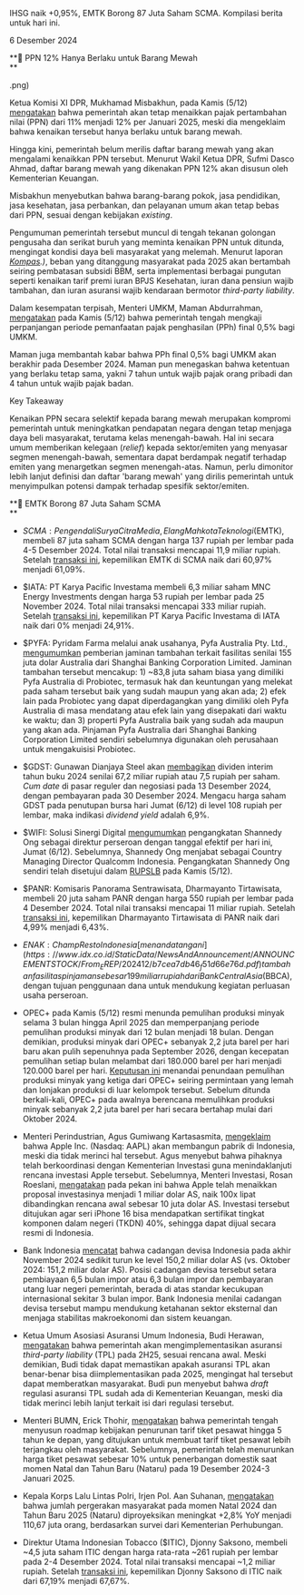 IHSG naik +0,95%, EMTK Borong 87 Juta Saham SCMA. Kompilasi berita untuk hari ini.

6 Desember 2024

**📝 PPN 12% Hanya Berlaku untuk Barang Mewah  
**

.png)

Ketua Komisi XI DPR, Mukhamad Misbakhun, pada Kamis (5/12) [mengatakan](https://www.kompas.id/artikel/kenaikan-ppn-12-persen-selektif-untuk-barang-mewah) bahwa pemerintah akan tetap menaikkan pajak pertambahan nilai (PPN) dari 11% menjadi 12% per Januari 2025, meski dia mengeklaim bahwa kenaikan tersebut hanya berlaku untuk barang mewah.

Hingga kini, pemerintah belum merilis daftar barang mewah yang akan mengalami kenaikkan PPN tersebut. Menurut Wakil Ketua DPR, Sufmi Dasco Ahmad, daftar barang mewah yang dikenakan PPN 12% akan disusun oleh Kementerian Keuangan.

Misbakhun menyebutkan bahwa barang-barang pokok, jasa pendidikan, jasa kesehatan, jasa perbankan, dan pelayanan umum akan tetap bebas dari PPN, sesuai dengan kebijakan _existing_.

Pengumuman pemerintah tersebut muncul di tengah tekanan golongan pengusaha dan serikat buruh yang meminta kenaikan PPN untuk ditunda, mengingat kondisi daya beli masyarakat yang melemah. Menurut laporan _[Kompas](https://www.kompas.id/artikel/kenaikan-ppn-12-persen-selektif-untuk-barang-mewah#:~:text=Beban%20masyarakat%20terus,liability/TPL).)_, beban yang ditanggung masyarakat pada 2025 akan bertambah seiring pembatasan subsidi BBM, serta implementasi berbagai pungutan seperti kenaikan tarif premi iuran BPJS Kesehatan, iuran dana pensiun wajib tambahan, dan iuran asuransi wajib kendaraan bermotor _third-party liability_.

Dalam kesempatan terpisah, Menteri UMKM, Maman Abdurrahman, [mengatakan](https://www.cnnindonesia.com/ekonomi/20241205150355-532-1174090/pemerintah-kaji-perpanjang-periode-pph-umkm-05-persen) pada Kamis (5/12) bahwa pemerintah tengah mengkaji perpanjangan periode pemanfaatan pajak penghasilan (PPh) final 0,5% bagi UMKM.

Maman juga membantah kabar bahwa PPh final 0,5% bagi UMKM akan berakhir pada Desember 2024. Maman pun menegaskan bahwa ketentuan yang berlaku tetap sama, yakni 7 tahun untuk wajib pajak orang pribadi dan 4 tahun untuk wajib pajak badan.

Key Takeaway

Kenaikan PPN secara selektif kepada barang mewah merupakan kompromi pemerintah untuk meningkatkan pendapatan negara dengan tetap menjaga daya beli masyarakat, terutama kelas menengah-bawah. Hal ini secara umum memberikan kelegaan (_relief_) kepada sektor/emiten yang menyasar segmen menengah-bawah, sementara dapat berdampak negatif terhadap emiten yang menargetkan segmen menengah-atas. Namun, perlu dimonitor lebih lanjut definisi dan daftar 'barang mewah' yang dirilis pemerintah untuk menyimpulkan potensi dampak terhadap spesifik sektor/emiten.

**🛒 EMTK Borong 87 Juta Saham SCMA  
**

- $SCMA: Pengendali Surya Citra Media, Elang Mahkota Teknologi ($EMTK), membeli 87 juta saham SCMA dengan harga 137 rupiah per lembar pada 4-5 Desember 2024. Total nilai transaksi mencapai 11,9 miliar rupiah. Setelah [transaksi ini](https://www.idx.co.id/StaticData/NewsAndAnnouncement/ANNOUNCEMENTSTOCK/From_EREP/202412/7bdf3ab075_aff55c6201.pdf), kepemilikan EMTK di SCMA naik dari 60,97% menjadi 61,09%.
- $IATA: PT Karya Pacific Investama membeli 6,3 miliar saham MNC Energy Investments dengan harga 53 rupiah per lembar pada 25 November 2024. Total nilai transaksi mencapai 333 miliar rupiah. Setelah [transaksi ini](https://www.idx.co.id/StaticData/NewsAndAnnouncement/ANNOUNCEMENTSTOCK/From_EREP/202412/391c5621f2_51a80f8e19.pdf), kepemilikan PT Karya Pacific Investama di IATA naik dari 0% menjadi 24,91%.
- $PYFA: Pyridam Farma melalui anak usahanya, Pyfa Australia Pty. Ltd., [mengumumkan](https://www.idx.co.id/StaticData/NewsAndAnnouncement/ANNOUNCEMENTSTOCK/From_EREP/202412/1354410a01_c93afcb646.pdf) pemberian jaminan tambahan terkait fasilitas senilai 155 juta dolar Australia dari Shanghai Banking Corporation Limited. Jaminan tambahan tersebut mencakup: 1) ~83,8 juta saham biasa yang dimiliki Pyfa Australia di Probiotec, termasuk hak dan keuntungan yang melekat pada saham tersebut baik yang sudah maupun yang akan ada; 2) efek lain pada Probiotec yang dapat diperdagangkan yang dimiliki oleh Pyfa Australia di masa mendatang atau efek lain yang disepakati dari waktu ke waktu; dan 3) properti Pyfa Australia baik yang sudah ada maupun yang akan ada. Pinjaman Pyfa Australia dari Shanghai Banking Corporation Limited sendiri sebelumnya digunakan oleh perusahaan untuk mengakuisisi Probiotec.
- $GDST: Gunawan Dianjaya Steel akan [membagikan](https://www.idx.co.id/StaticData/NewsAndAnnouncement/ANNOUNCEMENTSTOCK/From_EREP/202412/66d3f62ba5_9b26da4777.pdf) dividen interim tahun buku 2024 senilai 67,2 miliar rupiah atau 7,5 rupiah per saham. _Cum date_ di pasar reguler dan negosiasi pada 13 Desember 2024, dengan pembayaran pada 30 Desember 2024. Mengacu harga saham GDST pada penutupan bursa hari Jumat (6/12) di level 108 rupiah per lembar, maka indikasi _dividend yield_ adalah 6,9%.
- $WIFI: Solusi Sinergi Digital [mengumumkan](https://www.idx.co.id/StaticData/NewsAndAnnouncement/ANNOUNCEMENTSTOCK/From_EREP/202412/3825f60b32_7409b9db73.pdf) pengangkatan Shannedy Ong sebagai direktur perseroan dengan tanggal efektif per hari ini, Jumat (6/12). Sebelumnya, Shannedy Ong menjabat sebagai Country Managing Director Qualcomm Indonesia. Pengangkatan Shannedy Ong sendiri telah disetujui dalam [RUPSLB](https://www.idx.co.id/StaticData/NewsAndAnnouncement/ANNOUNCEMENTSTOCK/From_EREP/202412/e1844902c4_19a0fe6226.pdf) pada Kamis (5/12).
- $PANR: Komisaris Panorama Sentrawisata, Dharmayanto Tirtawisata, membeli 20 juta saham PANR dengan harga 550 rupiah per lembar pada 4 Desember 2024. Total nilai transaksi mencapai 11 miliar rupiah. Setelah [transaksi ini](https://www.idx.co.id/StaticData/NewsAndAnnouncement/ANNOUNCEMENTSTOCK/From_EREP/202412/50b3985d8a_a5319b1f78.pdf), kepemilikan Dharmayanto Tirtawisata di PANR naik dari 4,99% menjadi 6,43%.
- $ENAK: Champ Resto Indonesia [menandatangani](https://www.idx.co.id/StaticData/NewsAndAnnouncement/ANNOUNCEMENTSTOCK/From_EREP/202412/b7cea7db46_f51d66e76d.pdf) tambahan fasilitas pinjaman sebesar 199 miliar rupiah dari Bank Central Asia ($BBCA), dengan tujuan penggunaan dana untuk mendukung kegiatan perluasan usaha perseroan.

- OPEC+ pada Kamis (5/12) resmi menunda pemulihan produksi minyak selama 3 bulan hingga April 2025 dan memperpanjang periode pemulihan produksi minyak dari 12 bulan menjadi 18 bulan. Dengan demikian, produksi minyak dari OPEC+ sebanyak 2,2 juta barel per hari baru akan pulih sepenuhnya pada September 2026, dengan kecepatan pemulihan setiap bulan melambat dari 180.000 barel per hari menjadi 120.000 barel per hari. [Keputusan ini](https://www.bloomberg.com/news/articles/2024-12-05/opec-braces-for-a-much-longer-mission-to-defend-oil-prices) menandai penundaan pemulihan produksi minyak yang ketiga dari OPEC+ seiring permintaan yang lemah dan lonjakan produksi di luar kelompok tersebut. Sebelum ditunda berkali-kali, OPEC+ pada awalnya berencana memulihkan produksi minyak sebanyak 2,2 juta barel per hari secara bertahap mulai dari Oktober 2024.
- Menteri Perindustrian, Agus Gumiwang Kartasasmita, [mengeklaim](https://epaper.kontan.co.id/mobile/harian/2024/12/06) bahwa Apple Inc. (Nasdaq: AAPL) akan membangun pabrik di Indonesia, meski dia tidak merinci hal tersebut. Agus menyebut bahwa pihaknya telah berkoordinasi dengan Kementerian Investasi guna menindaklanjuti rencana investasi Apple tersebut. Sebelumnya, Menteri Investasi, Rosan Roeslani, [mengatakan](https://snips.stockbit.com/snips-terbaru/-opec-akan-kembali-tunda-rencana-peningkatan-produksi#:~:text=Menteri%20Investasi%2C%20Rosan,dan%20Xiaomi%20Corp.) pada pekan ini bahwa Apple telah menaikkan proposal investasinya menjadi 1 miliar dolar AS, naik 100x lipat dibandingkan rencana awal sebesar 10 juta dolar AS. Investasi tersebut ditujukan agar seri iPhone 16 bisa mendapatkan sertifikat tingkat komponen dalam negeri (TKDN) 40%, sehingga dapat dijual secara resmi di Indonesia.
- Bank Indonesia [mencatat](https://www.bi.go.id/id/publikasi/ruang-media/news-release/Pages/sp_2626424.aspx) bahwa cadangan devisa Indonesia pada akhir November 2024 sedikit turun ke level 150,2 miliar dolar AS (vs. Oktober 2024: 151,2 miliar dolar AS). Posisi cadangan devisa tersebut setara pembiayaan 6,5 bulan impor atau 6,3 bulan impor dan pembayaran utang luar negeri pemerintah, berada di atas standar kecukupan internasional sekitar 3 bulan impor. Bank Indonesia menilai cadangan devisa tersebut mampu mendukung ketahanan sektor eksternal dan menjaga stabilitas makroekonomi dan sistem keuangan.
- Ketua Umum Asosiasi Asuransi Umum Indonesia, Budi Herawan, [mengatakan](https://epaper.bisnis.com/epaper/detail/page/148035/) bahwa pemerintah akan mengimplementasikan asuransi _third-party liability_ (TPL) pada 2H25, sesuai rencana awal. Meski demikian, Budi tidak dapat memastikan apakah asuransi TPL akan benar-benar bisa diimplementasikan pada 2025, mengingat hal tersebut dapat memberatkan masyarakat. Budi pun menyebut bahwa _draft_ regulasi asuransi TPL sudah ada di Kementerian Keuangan, meski dia tidak merinci lebih lanjut terkait isi dari regulasi tersebut.
- Menteri BUMN, Erick Thohir, [mengatakan](https://epaper.investor.id/files/2024/12/06/bb17322231590ab09590b685ab9bdcc4.html) bahwa pemerintah tengah menyusun roadmap kebijakan penurunan tarif tiket pesawat hingga 5 tahun ke depan, yang ditujukan untuk membuat tarif tiket pesawat lebih terjangkau oleh masyarakat. Sebelumnya, pemerintah telah menurunkan harga tiket pesawat sebesar 10% untuk penerbangan domestik saat momen Natal dan Tahun Baru (Nataru) pada 19 Desember 2024-3 Januari 2025.
- Kepala Korps Lalu Lintas Polri, Irjen Pol. Aan Suhanan, [mengatakan](https://epaper.bisnis.com/epaper/detail/page/148028/) bahwa jumlah pergerakan masyarakat pada momen Natal 2024 dan Tahun Baru 2025 (Nataru) diproyeksikan meningkat +2,8% YoY menjadi 110,67 juta orang, berdasarkan survei dari Kementerian Perhubungan.
- Direktur Utama Indonesian Tobacco ($ITIC), Djonny Saksono, membeli ~4,5 juta saham ITIC dengan harga rata-rata ~261 rupiah per lembar pada 2-4 Desember 2024. Total nilai transaksi mencapai ~1,2 miliar rupiah. Setelah [transaksi ini](https://www.idx.co.id/StaticData/NewsAndAnnouncement/ANNOUNCEMENTSTOCK/From_EREP/202412/faefab03b7_bea426f308.pdf), kepemilikan Djonny Saksono di ITIC naik dari 67,19% menjadi 67,67%.
